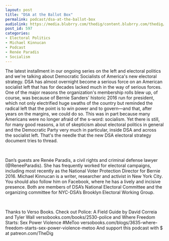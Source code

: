 ```yaml
---
layout: post
title: "DSA at the Ballot Box"
permalink: podcast/dsa-at-the-ballot-box
audiolink: https://media.blubrry.com/thedig/content.blubrry.com/thedig/The_Dig_-_EP_103_-_KinnucanParadis.mp3
post_id: 597
categories: 
- Electoral Politics
- Michael Kinnucan
- Podcast
- Renée Paradis
- Socialism
---
```


The latest installment in our ongoing series on the left and electoral politics and we're talking about Democratic Socialists of America's new electoral strategy. DSA has almost overnight become a serious force on an American socialist left that has for decades lacked much in the way of serious forces. One of the major reasons the organization's membership rolls blew up, of course, was because of Bernie Sanders' historic 2016 run for president, which not only electrified huge swaths of the country but reminded the radical left that the point is to win power and to govern—and that, after years on the margins, we could do so. This was in part because many Americans were no longer afraid of the s-word: socialism. Yet there is still, for many good reasons, a lot of skepticism about electoral politics in general and the Democratic Party very much in particular, inside DSA and across the socialist left. That's the needle that the new DSA electoral strategy document tries to thread.

 

Dan’s guests are Renée Paradis, a civil rights and criminal defense lawyer (@ReneeParadis). She has frequently worked for electoral campaigns, including most recently as the National Voter Protection Director for Bernie 2016. Michael Kinnucan is a writer, researcher and activist in New York City. You should also follow him on Facebook, where he has a lively and incisive presence. Both are members of DSA’s National Electoral Committee and the organizing committee for NYC-DSA’s Brooklyn Electoral Working Group.

 

Thanks to Verso Books. Check out Police: A Field Guide by David Correia and Tyler Wall versobooks.com/books/2530-police and Where Freedom Starts: Sex Power Violence #MeToo versobooks.com/blogs/3635-where-freedom-starts-sex-power-violence-metoo And support this podcast with $ at patreon.com/TheDig

 